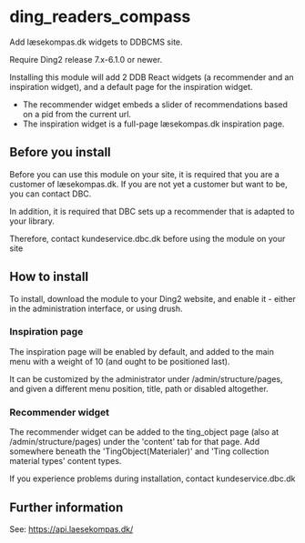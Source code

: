 # ding_readers_compass

Add læsekompas.dk widgets to DDBCMS site.

Require Ding2 release 7.x-6.1.0 or newer.

Installing this module will add 2 DDB React widgets (a recommender and an inspiration widget),
and a default page for the inspiration widget.

- The recommender widget embeds a slider of recommendations based on a pid from the
  current url.
- The inspiration widget is a full-page læsekompas.dk inspiration page.

## Before you install

Before you can use this module on your site, it is required that you are a customer of læsekompas.dk. If you are not yet a customer but want to be, you can contact DBC.

In addition, it is required that DBC sets up a recommender that is adapted to your library.

Therefore, contact kundeservice.dbc.dk before using the module on your site

## How to install

To install, download the module to your Ding2 website, and enable it - either in the
administration interface, or using drush.

### Inspiration page

The inspiration page will be enabled by default, and added to the main menu with
a weight of 10 (and ought to be positioned last).

It can be customized by the administrator under /admin/structure/pages, and given
a different menu position, title, path or disabled altogether.

### Recommender widget

The recommender widget can be added to the ting_object page (also at /admin/structure/pages)
under the 'content' tab for that page. Add somewhere beneath the 'TingObject(Materialer)' and
'Ting collection material types' content types.

If you experience problems during installation, contact kundeservice.dbc.dk

## Further information

See: https://api.laesekompas.dk/
